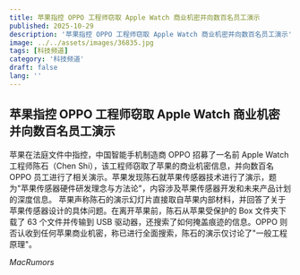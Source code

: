 ```yaml
---
title: 苹果指控 OPPO 工程师窃取 Apple Watch 商业机密并向数百名员工演示
published: 2025-10-29
description: '苹果指控 OPPO 工程师窃取 Apple Watch 商业机密并向数百名员工演示'
image: ../../assets/images/36835.jpg
tags: [科技频道]
category: '科技频道'
draft: false
lang: ''
---
```


## 苹果指控 OPPO 工程师窃取 Apple Watch 商业机密并向数百名员工演示

苹果在法庭文件中指控，中国智能手机制造商 OPPO 招募了一名前 Apple Watch 工程师陈石（Chen Shi），该工程师窃取了苹果的商业机密信息，并向数百名 OPPO 员工进行了相关演示。苹果发现陈石就苹果传感器技术进行了演示，题为"苹果传感器硬件研发理念与方法论"，内容涉及苹果传感器开发和未来产品计划的深度信息。
苹果声称陈石的演示幻灯片直接取自苹果内部材料，并回答了关于苹果传感器设计的具体问题。在离开苹果前，陈石从苹果受保护的 Box 文件夹下载了 63 个文件并传输到 USB 驱动器，还搜索了如何掩盖痕迹的信息。OPPO 则否认收到任何苹果商业机密，称已进行全面搜索，陈石的演示仅讨论了"一般工程原理"。

*MacRumors*
